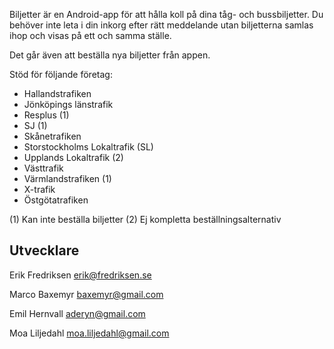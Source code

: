 Biljetter är en Android-app för att hålla koll på dina tåg- och bussbiljetter. Du behöver inte leta i din inkorg efter rätt meddelande utan biljetterna samlas ihop och visas på ett och samma ställe.

Det går även att beställa nya biljetter från appen.

Stöd för följande företag:

 * Hallandstrafiken
 * Jönköpings länstrafik
 * Resplus (1)
 * SJ (1)
 * Skånetrafiken
 * Storstockholms Lokaltrafik (SL) 
 * Upplands Lokaltrafik (2)
 * Västtrafik
 * Värmlandstrafiken (1)
 * X-trafik
 * Östgötatrafiken

(1) Kan inte beställa biljetter
(2) Ej kompletta beställningsalternativ

## Utvecklare

Erik Fredriksen <erik@fredriksen.se>

Marco Baxemyr <baxemyr@gmail.com>

Emil Hernvall <aderyn@gmail.com>

Moa Liljedahl <moa.liljedahl@gmail.com>
